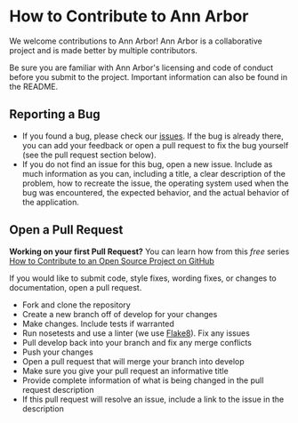 # How to Contribute to Ann Arbor

We welcome contributions to Ann Arbor!  Ann Arbor is a collaborative project and is made better by multiple contributors.

Be sure you are familiar with Ann Arbor's licensing and code of conduct before you submit to the project.  Important information can also be found in the README.

## Reporting a Bug
* If you found a bug, please check our [issues](https://github.com/formulafolios/ann-arbor/issues).  If the bug is already there, you can add your feedback or open a pull request to fix the bug yourself (see the pull request section below).
* If you do not find an issue for this bug, open a new issue.  Include as much information as you can, including a title, a clear description of the problem, how to recreate the issue, the operating system used when the bug was encountered, the expected behavior, and the actual behavior of the application.

## Open a Pull Request

**Working on your first Pull Request?** You can learn how from this *free* series [How to Contribute to an Open Source Project on GitHub](https://egghead.io/series/how-to-contribute-to-an-open-source-project-on-github)

If you would like to submit code, style fixes, wording fixes, or changes to documentation, open a pull request.

* Fork and clone the repository
* Create a new branch off of develop for your changes
* Make changes.  Include tests if warranted
* Run nosetests and use a linter (we use [Flake8](http://flake8.pycqa.org/en/latest/)).  Fix any issues
* Pull develop back into your branch and fix any merge conflicts
* Push your changes
* Open a pull request that will merge your branch into develop
* Make sure you give your pull request an informative title
* Provide complete information of what is being changed in the pull request description
* If this pull request will resolve an issue, include a link to the issue in the description

